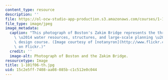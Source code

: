 ```yaml
---
content_type: resource
description: ''
file: https://ol-ocw-studio-app-production.s3.amazonaws.com/courses/1-101-introduction-to-civil-and-environmental-engineering-design-i-fall-2006/15c2e5ff7408aa08085bc1c512e0c044_1-101f06-th.jpg
file_type: image/jpeg
image_metadata:
  caption: "This photograph of Boston's Zakim Bridge represents the three modules\
    \ \u2014 water resources, structures, and large-scale planning \u2014 of this\
    \ design course. (Image courtesy of [notanyron](http://www.flickr.com/people/notanyron/)\
    \ on Flickr.)"
  credit: ''
  image-alt: Photograph of Boston and the Zakim Bridge.
resourcetype: Image
title: 1-101f06-th.jpg
uid: 15c2e5ff-7408-aa08-085b-c1c512e0c044
---
```

